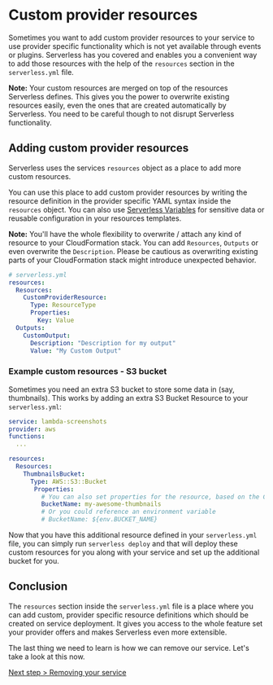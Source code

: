 <!--
title: Creating custom provider resources
menuText: Creating custom resources
description: How to extend your
layout: Doc
-->

# Custom provider resources

Sometimes you want to add custom provider resources to your service to use provider specific functionality which is not yet available through events or plugins. Serverless has you covered and enables you a convenient way to add those resources with the help of the `resources` section in the `serverless.yml` file.

**Note:** Your custom resources are merged on top of the resources Serverless defines. This gives you the power to overwrite existing resources easily, even the ones that are created automatically by Serverless. You need to be careful though to not disrupt Serverless functionality.

## Adding custom provider resources

Serverless uses the services `resources` object as a place to add more custom resources.

You can use this place to add custom provider resources by writing the resource definition in the provider specific YAML syntax inside the `resources` object. You can also use [Serverless Variables](./08-serverless-variables.md) for sensitive data or reusable configuration in your resources templates.

**Note:** You'll have the whole flexibility to overwrite / attach any kind of resource to your CloudFormation stack. You can add `Resources`, `Outputs` or even overwrite the `Description`. Please be cautious as overwriting existing parts of your CloudFormation stack might introduce unexpected behavior.

```yml
# serverless.yml
resources:
  Resources:
    CustomProviderResource:
      Type: ResourceType
      Properties:
        Key: Value
  Outputs:
    CustomOutput:
      Description: "Description for my output"
      Value: "My Custom Output"
```

### Example custom resources - S3 bucket
Sometimes you need an extra S3 bucket to store some data in (say, thumbnails). This works by adding an extra S3 Bucket Resource to your `serverless.yml`:

```yml
service: lambda-screenshots
provider: aws
functions:
  ...

resources:
  Resources:
    ThumbnailsBucket:
      Type: AWS::S3::Bucket
       Properties:
         # You can also set properties for the resource, based on the CloudFormation properties
         BucketName: my-awesome-thumbnails
         # Or you could reference an environment variable
         # BucketName: ${env.BUCKET_NAME}
```

Now that you have this additional resource defined in your `serverless.yml` file, you can simply run `serverless deploy` and that will deploy these custom resources for you along with your service and set up the additional bucket for you.

## Conclusion

The `resources` section inside the `serverless.yml` file is a place
where you can add custom, provider specific resource definitions which should be created on service deployment.
It gives you access to the whole feature set your provider offers and makes Serverless even more extensible.

The last thing we need to learn is how we can remove our service. Let's take a look at this now.

[Next step > Removing your service](07-removing-services.md)
